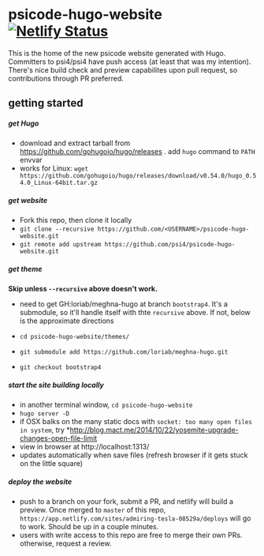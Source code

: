 # psicode-hugo-website [![Netlify Status](https://api.netlify.com/api/v1/badges/d7f8026f-8c6b-41a8-b266-747fd04a8804/deploy-status)](https://app.netlify.com/sites/admiring-tesla-08529a/deploys)

This is the home of the new psicode website generated with Hugo. Committers to psi4/psi4 have push access (at least that was my intention). There's nice build check and preview capabilites upon pull request, so contributions through PR preferred.

## getting started

##### get Hugo

* download and extract tarball from https://github.com/gohugoio/hugo/releases . add `hugo` command to `PATH` envvar
* works for Linux: `wget https://github.com/gohugoio/hugo/releases/download/v0.54.0/hugo_0.54.0_Linux-64bit.tar.gz`

##### get website

* Fork this repo, then clone it locally
* `git clone --recursive https://github.com/<USERNAME>/psicode-hugo-website.git`
* `git remote add upstream https://github.com/psi4/psicode-hugo-website.git`

##### get theme

**Skip unless `--recursive` above doesn't work.**

* need to get GH:loriab/meghna-hugo at branch `bootstrap4`. It's a submodule, so it'll handle itself with thte `recursive` above. If not, below is the approximate directions

* `cd psicode-hugo-website/themes/`
* `git submodule add https://github.com/loriab/meghna-hugo.git`
* `git checkout bootstrap4`

##### start the site building locally

* in another terminal window, `cd psicode-hugo-website`
* `hugo server -D`
* if OSX balks on the many static docs with `socket: too many open files in system`, try *http://blog.mact.me/2014/10/22/yosemite-upgrade-changes-open-file-limit
* view in browser at http://localhost:1313/
* updates automatically when save files (refresh browser if it gets stuck on the little square)

##### deploy the website

* push to a branch on your fork, submit a PR, and netlify will build a preview. Once merged to `master` of this repo, `https://app.netlify.com/sites/admiring-tesla-08529a/deploys` will go to work. Should be up in a couple minutes.
* users with write access to this repo are free to merge their own PRs. otherwise, request a review.
